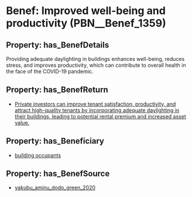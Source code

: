 # Benef: __Improved well-being and productivity__ (PBN__Benef_1359)

## Property: has_BenefDetails

Providing adequate daylighting in buildings enhances well-being, reduces stress, and improves productivity, which can contribute to overall health in the face of the COVID-19 pandemic.

## Property: has_BenefReturn

* [Private investors can improve tenant satisfaction, productivity, and attract high-quality tenants by incorporating adequate daylighting in their buildings, leading to potential rental premium and increased asset value.](../BenefReturn/PBN__BenefReturn_1542)

## Property: has_Beneficiary

* [building occupants](../Stakeholder/PBN__Stakeholder_97)

## Property: has_BenefSource

* [yakubu_aminu_dodo_green_2020](../Article/PBN__Article_290)

